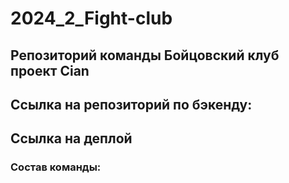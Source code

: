 # 2024_2_Fight-club

## Репозиторий команды Бойцовский клуб проект Cian

## Ссылка на репозиторий по бэкенду:

## Ссылка на деплой

### Состав команды:
